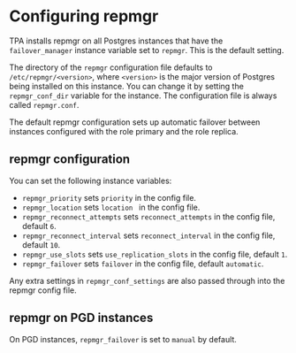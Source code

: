 # Configuring repmgr

TPA installs repmgr on all Postgres instances that have the
`failover_manager` instance variable set to `repmgr`. This is the
default setting.

The directory of the `repmgr` configuration file defaults to
`/etc/repmgr/<version>`, where `<version>` is the major version
of Postgres being installed on this instance. You can
change it by setting the `repmgr_conf_dir` variable for the instance.
The configuration file is always called `repmgr.conf`.

The default repmgr configuration sets up automatic failover
between instances configured with the role primary and the role
replica.

## repmgr configuration

You can set the following instance variables:

- `repmgr_priority` sets `priority` in the config file.
- `repmgr_location` sets `location ` in the config file.
- `repmgr_reconnect_attempts` sets `reconnect_attempts` in the config file, default `6`.
- `repmgr_reconnect_interval` sets `reconnect_interval` in the config file, default `10`.
- `repmgr_use_slots` sets `use_replication_slots` in the config file, default `1`.
- `repmgr_failover` sets `failover` in the config file, default `automatic`.

Any extra settings in `repmgr_conf_settings` are also passed through
into the repmgr config file.

## repmgr on PGD instances

On PGD instances, `repmgr_failover` is set to `manual` by default.
